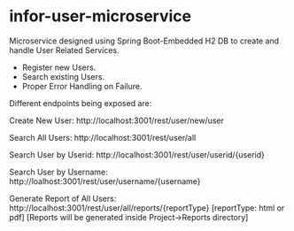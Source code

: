 # infor-user-microservice
Microservice designed using Spring Boot-Embedded H2 DB to create and handle User Related Services.

- Register new Users.
- Search existing Users.
- Proper Error Handling on Failure.

Different endpoints being exposed are:

Create New User: http://localhost:3001/rest/user/new/user

Search All Users: http://localhost:3001/rest/user/all

Search User by Userid: http://localhost:3001/rest/user/userid/{userid}

Search User by Username: http://loalhost:3001/rest/user/username/{username}

Generate Report of All Users: http://localhost:3001/rest/user/all/reports/{reportType}
[reportType: html or pdf]
[Reports will be generated inside Project->Reports directory]

